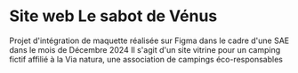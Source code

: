 # Site web Le sabot de Vénus

Projet d'intégration de maquette réalisée sur Figma dans le cadre d'une SAE dans le mois de Décembre 2024
Il s'agit d'un site vitrine pour un camping fictif affilié à la Via natura, une association de campings éco-responsables


